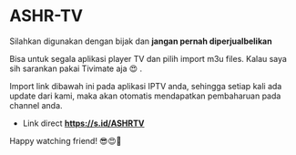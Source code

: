 <h1>ASHR-TV</h1>


Silahkan digunakan dengan bijak dan <b>jangan pernah diperjualbelikan</b>

Bisa untuk segala aplikasi player TV dan pilih import m3u files.  Kalau saya sih sarankan pakai Tivimate aja 😍 .

Import link dibawah ini pada aplikasi IPTV anda, sehingga setiap kali ada update dari kami, maka akan otomatis mendapatkan pembaharuan pada channel anda.
- Link direct <b>https://s.id/ASHRTV</b>

Happy watching friend! 😎😍🥰
